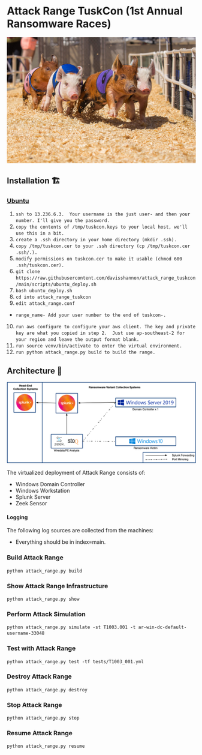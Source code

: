 # Attack Range TuskCon (1st Annual Ransomware Races)
![Ransomware Races](docs/ransomware-races.jpeg)

## Installation 🏗

### [Ubuntu](https://github.com/davisshannon/attack_range_tuskcon/)

1. `ssh to 13.236.6.3.  Your username is the just user- and then your number. I'll give you the password.`
2. `copy the contents of /tmp/tuskcon.keys to your local host, we'll use this in a bit.`
3. `create a .ssh directory in your home directory (mkdir .ssh).`
4. `copy /tmp/tuskcon.cer to your .ssh directory (cp /tmp/tuskcon.cer .ssh/.).`
5. `modify permissions on tuskcon.cer to make it usable (chmod 600 .ssh/tuskcon.cer).`
6. `git clone https://raw.githubusercontent.com/davisshannon/attack_range_tuskcon/main/scripts/ubuntu_deploy.sh`
7. `bash ubuntu_deploy.sh`
8. `cd into attack_range_tuskcon`
9. `edit attack_range.conf`
- `range_name- Add your user number to the end of tuskcon-.`
10. `run aws configure to configure your aws client. The key and private key are what you copied in step 2.  Just use ap-southeast-2 for your region and leave the output format blank.`
11. `run source venv/bin/activate to enter the virtual environment.`
12. `run python attack_range.py build to build the range.`

## Architecture 🏯
![Logical Diagram](docs/attack_range_architecture.png)

The virtualized deployment of Attack Range consists of:

- Windows Domain Controller
- Windows Workstation
- Splunk Server
- Zeek Sensor

#### Logging
The following log sources are collected from the machines:
- Everything should be in index=main.

### Build Attack Range
```
python attack_range.py build
```

### Show Attack Range Infrastructure
```
python attack_range.py show
```

### Perform Attack Simulation
```
python attack_range.py simulate -st T1003.001 -t ar-win-dc-default-username-33048
```

### Test with Attack Range
```
python attack_range.py test -tf tests/T1003_001.yml
```

### Destroy Attack Range
```
python attack_range.py destroy
```

### Stop Attack Range
```
python attack_range.py stop
```

### Resume Attack Range
```
python attack_range.py resume
```
